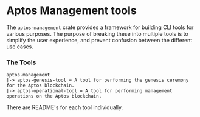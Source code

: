 # Aptos Management tools

The `aptos-management` crate provides a framework for building CLI tools for various
purposes.  The purpose of breaking these into multiple tools is to simplify the user
experience, and prevent confusion between the different use cases.

### The Tools
```
aptos-management
|-> aptos-genesis-tool = A tool for performing the genesis ceremony for the Aptos blockchain.
|-> aptos-operational-tool = A tool for performing management operations on the Aptos blockchain.
```

There are README's for each tool individually.
